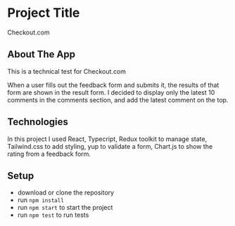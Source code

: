 # Project Title
Checkout.com

## About The App
This is a technical test for Checkout.com

When a user fills out the feedback form and submits it, the results of that form are shown in the result form. I decided to display only the latest 10 comments in the comments section, and add the latest comment on the top.

## Technologies
In this project I used React, Typecript, Redux toolkit to manage state, Tailwind.css to add styling, yup to validate a form, Chart.js to show the rating from a feedback form.

## Setup
- download or clone the repository
- run `npm install`
- run `npm start` to start the project
- run `npm test` to run tests

